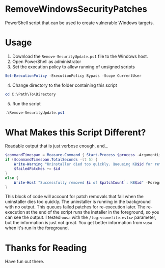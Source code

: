 # RemoveWindowsSecurityPatches
PowerShell script that can be used to create vulnerable Windows targets.

# Usage
1. Download the `Remove-SecurityUpdate.ps1` file to the Windows host.
2. Open PowerShell as administrator 
3. Set the execution policy to allow running of unsigned scripts
```powershell
Set-ExecutionPolicy -ExecutionPolicy Bypass -Scope CurrentUser
```
4. Change directory to the folder containing this script
```powershell
cd C:\Path\To\Directory
```
5. Run the script
```powershell
.\Remove-SecurityUpdate.ps1
```

# What Makes this Script Different?
Readable output that is just verbose enough, and...
```powershell
$commandTimespan = Measure-Command { Start-Process $process -ArgumentList $arguments -Wait }
if ($commandTimespan.TotalSeconds -lt 5) {
    Write-Warning "Uninstaller died too quickly. Queueing KB$id for retry at end of script."
    $failedPatches += $id
}
else {
    Write-Host "Successfully removed $i of $patchCount`: KB$id" -ForegroundColor Green
}
```
This block of code will account for patch removals that fail when the uninstaller dies too quickly.
The uninstaller is running in the background with no output. This queues failed patches for re-execution later.
The re-execution at the end of the script runs the installer in the foreground, so you can see the output.
I tested `wusa` with the `/log:<somefile.evtx>` parameter, but the information is just not great.
You get better information from `wusa` when it's run in the foreground.

# Thanks for Reading
Have fun out there.
